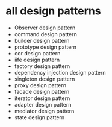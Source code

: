 # all design patterns

- Observer design pattern
- command design pattern
- builder design pattern
- prototype design pattern
- cor design pattern
- iife design pattern
- factory design pattern
- dependency injection design pattern
- singleton design pattern
- proxy design pattern
- facade design pattern
- iterator design pattern
- adapter design pattern
- mediator design pattern
- state design pattern
